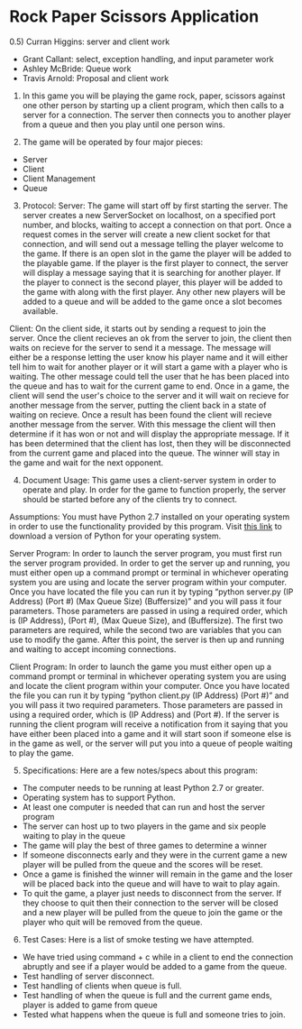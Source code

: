 # Rock Paper Scissors Application

0.5) Curran Higgins: server and client work
* Grant Callant: select, exception handling, and input parameter work
* Ashley McBride: Queue work
* Travis Arnold: Proposal and client work

1)	In this game you will be playing the game rock, paper, scissors against one other person by starting up a client
program, which then calls to a server for a connection.  The server then connects you to another player from a queue
and then you play until one person wins.


2)	The game will be operated by four major pieces:
*   Server
*	Client
*	Client Management
*	Queue


3)	Protocol: 
  Server: The game will start off by first starting the server.  The server creates a new ServerSocket on localhost,
  on a specified port number, and blocks, waiting to accept a connection on that port.  Once a request comes in the
  server will create a new client socket for that connection, and will send out a message telling the player welcome
  to the game.  If there is an open slot in the game the player will be added to the playable game.  If the player is
  the first player to connect, the server will display a message saying that it is searching for another player.  If
  the player to connect is the second player, this player will be added to the game with along with the first player.
  Any other new players will be added to a queue and will be added to the game once a slot becomes available.

  Client: On the client side, it starts out by sending a request to join the server.  Once the client recieves an ok
  from the server to join, the client then waits on recieve for the server to send it a message.  The message will
  either be a response letting the user know his player name and it will either tell him to wait for another player or
  it will start a game with a player who is waiting.  The other message could tell the user that he has been placed
  into the queue and has to wait for the current game to end.  Once in a game, the client will send the user's choice
  to the server and it will wait on recieve for another message from the server, putting the client back in a state of
  waiting on recieve.  Once a result has been found the client will recieve another message from the server.  With this
  message the client will then determine if it has won or not and will display the appropriate message.  If it has been
  determined that the client has lost, then they will be disconnected from the current game and placed into the queue.
  The winner will stay in the game and wait for the next opponent.


4)	Document Usage:
  This game uses a client-server system in order to operate and play.  In order for the game to function properly, the
  server should be started before any of the clients try to connect.

  Assumptions: You must have Python 2.7 installed on your operating system in order to use the functionality
  provided by this program. Visit [this link](https://www.python.org/downloads/) to download a version of Python for
  your operating system.

  Server Program:
  In order to launch the server program, you must first run the server program provided.  In order to get the server up
  and running, you must either open up a command prompt or terminal in whichever operating system you are using and
  locate the server program within your computer.  Once you have located the file you can run it by typing
  “python server.py (IP Address) (Port #) (Max Queue Size) (Buffersize)” and you will pass it four parameters. Those
  parameters are passed in using a required order, which is (IP Address), (Port #), (Max Queue Size), and (Buffersize).
  The first two parameters are required, while the second two are variables that you can use to modify the game.  After
  this point, the server is then up and running and waiting to accept incoming connections.

  Client Program:
  In order to launch the game you must either open up a command prompt or terminal in whichever operating system you
  are using and locate the client program within your computer.  Once you have located the file you can run it by
  typing “python client.py (IP Address) (Port #)” and you will pass it two required parameters. Those parameters are
  passed in using a required order, which is (IP Address) and (Port #).  If the server is running the client program
  will receive a notification from it saying that you have either been placed into a game and it will start soon if
  someone else is in the game as well, or the server will put you into a queue of people waiting to play the game.


5)	Specifications:
  Here are a few notes/specs about this program:
  *	The computer needs to be running at least Python 2.7 or greater.
  *	Operating system has to support Python.
  *	At least one computer is needed that can run and host the server program
  *	The server can host up to two players in the game and six people waiting to play in the queue
  *	The game will play the best of three games to determine a winner
  *	If someone disconnects early and they were in the current game a new player will be pulled from the queue and the
    scores will be reset.
  *	Once a game is finished the winner will remain in the game and the loser will be placed back into the queue and
    will have to wait to play again.
  * To quit the game, a player just needs to disconnect from the server.  If they choose to quit then their connection
    to the server will be closed and a new player will be pulled from the queue to join the game or the player who quit
    will be removed from the queue.

6)  Test Cases:
  Here is a list of smoke testing we have attempted.
  *	We have tried using command + c while in a client to end the connection abruptly and see if a player would be added
    to a game from the queue.
  *	Test handling of server disconnect.
  *	Test handling of clients when queue is full.
  *	Test handling of when the queue is full and the current game ends, player is added to game from queue
  *	Tested what happens when the queue is full and someone tries to join.
